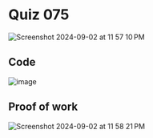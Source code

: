 # Quiz 075

<img width="max" alt="Screenshot 2024-09-02 at 11 57 10 PM" src="https://github.com/user-attachments/assets/56cce0f2-ddc4-4e7d-9f3f-c2c6c10e136a">

## Code

![image](https://github.com/user-attachments/assets/496ce86e-53ad-419c-bb9a-2f34b3a60a04)


## Proof of work
<img width="max" alt="Screenshot 2024-09-02 at 11 58 21 PM" src="https://github.com/user-attachments/assets/fe422889-1af2-482a-97d9-d568594b3745">
